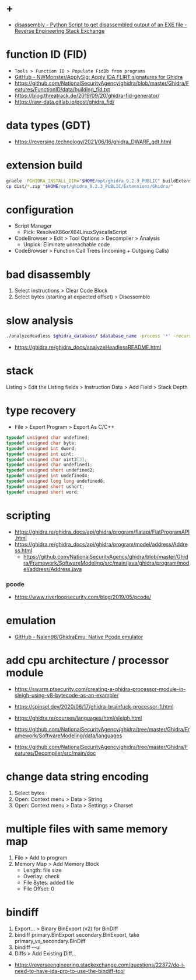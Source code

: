 # +

- [disassembly \- Python Script to get disassembled output of an EXE file \- Reverse Engineering Stack Exchange](https://reverseengineering.stackexchange.com/questions/22377/python-script-to-get-disassembled-output-of-an-exe-file)

# function ID (FID)

- `Tools > Function ID > Populate FidDb from programs`
- [GitHub \- NWMonster/ApplySig: Apply IDA FLIRT signatures for Ghidra](https://github.com/NWMonster/ApplySig)
- https://github.com/NationalSecurityAgency/ghidra/blob/master/Ghidra/Features/FunctionID/data/building_fid.txt
- https://blog.threatrack.de/2019/09/20/ghidra-fid-generator/
- https://raw-data.gitlab.io/post/ghidra_fid/

# data types (GDT)

- https://reversing.technology/2021/06/16/ghidra_DWARF_gdt.html

# extension build

```bash
gradle -PGHIDRA_INSTALL_DIR="$HOME/opt/ghidra_9.2.3_PUBLIC" buildExtension
cp dist/*.zip "$HOME/opt/ghidra_9.2.3_PUBLIC/Extensions/Ghidra/"
```

# configuration

- Script Manager
    - Pick: ResolveX86orX64LinuxSyscallsScript
- CodeBrowser > Edit > Tool Options > Decompiler > Analysis
    - Unpick: Eliminate unreachable code
- CodeBrowser > Function Call Trees (Incoming + Outgoing Calls)

# bad disassembly

1. Select instructions > Clear Code Block
2. Select bytes (starting at expected offset) > Disassemble

# slow analysis

```bash
./analyzeHeadless $ghidra_database/ $database_name -process '*' -recursive
```

- https://ghidra.re/ghidra_docs/analyzeHeadlessREADME.html

# stack

Listing > Edit the Listing fields > Instruction Data > Add Field > Stack Depth

# type recovery

- File > Export Program > Export As C/C++

```c
typedef unsigned char undefined;
typedef unsigned char byte;
typedef unsigned int dword;
typedef unsigned int uint;
typedef unsigned char uint3[3];
typedef unsigned char undefined1;
typedef unsigned short undefined2;
typedef unsigned int undefined4;
typedef unsigned long long undefined8;
typedef unsigned short ushort;
typedef unsigned short word;
```

# scripting

- https://ghidra.re/ghidra_docs/api/ghidra/program/flatapi/FlatProgramAPI.html
- https://ghidra.re/ghidra_docs/api/ghidra/program/model/address/Address.html
    - https://github.com/NationalSecurityAgency/ghidra/blob/master/Ghidra/Framework/SoftwareModeling/src/main/java/ghidra/program/model/address/Address.java

### pcode

- https://www.riverloopsecurity.com/blog/2019/05/pcode/

# emulation

- [GitHub \- Nalen98/GhidraEmu: Native Pcode emulator](https://github.com/Nalen98/GhidraEmu)

# add cpu architecture / processor module

- https://swarm.ptsecurity.com/creating-a-ghidra-processor-module-in-sleigh-using-v8-bytecode-as-an-example/
- https://spinsel.dev/2020/06/17/ghidra-brainfuck-processor-1.html

- https://ghidra.re/courses/languages/html/sleigh.html
- https://github.com/NationalSecurityAgency/ghidra/tree/master/Ghidra/Framework/SoftwareModeling/data/languages
- https://github.com/NationalSecurityAgency/ghidra/tree/master/Ghidra/Features/Decompiler/src/main/doc

# change data string encoding

1. Select bytes
2. Open: Context menu > Data > String
3. Open: Context menu > Data > Settings > Charset

# multiple files with same memory map

1. File > Add to program
2. Memory Map > Add Memory Block
    - Length: file size
    - Overlay: check
    - File Bytes: added file
    - File Offset: 0

# bindiff

1. Export... > Binary BinExport (v2) for BinDiff
2. bindiff primary.BinExport secondary.BinExport, take primary_vs_secondary.BinDiff
3. bindiff --ui
4. Diffs > Add Existing Diff...

- https://reverseengineering.stackexchange.com/questions/22372/do-i-need-to-have-ida-pro-to-use-the-bindiff-tool
